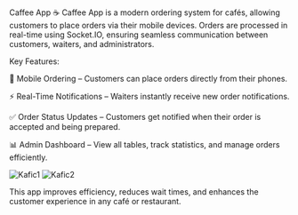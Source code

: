 Caffee App ☕
Caffee App is a modern ordering system for cafés, allowing customers to place orders via their mobile devices. Orders are processed in real-time using Socket.IO, ensuring seamless communication between customers, waiters, and administrators.

Key Features:

📱 Mobile Ordering – Customers can place orders directly from their phones.

⚡ Real-Time Notifications – Waiters instantly receive new order notifications.

✅ Order Status Updates – Customers get notified when their order is accepted and being prepared.

📊 Admin Dashboard – View all tables, track statistics, and manage orders efficiently.

![Kafic1](https://github.com/user-attachments/assets/54d0cc11-e481-4c02-b92a-6cec955751c2)
![Kafic2](https://github.com/user-attachments/assets/1b815d53-4c90-4adb-8000-6dc6e75006c1)

This app improves efficiency, reduces wait times, and enhances the customer experience in any café or restaurant.
